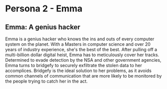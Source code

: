 # Persona 2 - Emma
## Emma: A genius hacker 

Emma is a genius hacker who knows the ins and outs of every computer system on the planet. With a Masters in computer science and over 20 years of industry experience, she's the best of the best. After pulling off a multi-billion dollar digital heist, Emma has to meticulously cover her tracks. Determined to evade detection by the NSA and other government agencies, Emma turns to bridgefy to securely exfiltrate the stolen data to her accomplices. Bridgefy is the ideal solution to her problems, as it avoids common channels of communication that are more likely to be monitored by the people trying to catch her in the act.  


